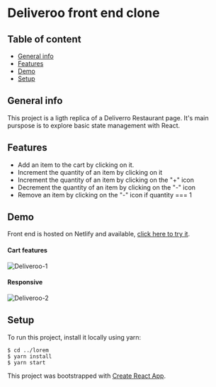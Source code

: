 # Deliveroo front end clone

## Table of content 

* [General info](#general-info)
* [Features](#features)
* [Demo](#demo)
* [Setup](#setup)

## General info

This project is a ligth replica of a Deliverro Restaurant page.
It's main purspose is to explore basic state management with React.

## Features

* Add an item to the cart by clicking on it.
* Increment the quantity of an item by clicking on it
* Increment the quantity of an item by clicking on the "+" icon
* Decrement the quantity of an item by clicking on the "-" icon
* Remove an item by clicking on the "-" icon if quantity === 1

## Demo 

Front end is hosted on Netlify and available, [click here to try it](https://thomas-lebihan-deliveroo-clone.netlify.app/). 

#### Cart features

![Deliveroo-1](https://user-images.githubusercontent.com/71220636/122900047-a4c0b500-d34c-11eb-9eca-b56b2e7deeb0.gif)

#### Responsive

![Deliveroo-2](https://user-images.githubusercontent.com/71220636/122900957-65df2f00-d34d-11eb-8f3d-4f12e86e9980.gif)


## Setup
To run this project, install it locally using yarn:

```
$ cd ../lorem
$ yarn install
$ yarn start
```


This project was bootstrapped with [Create React App](https://github.com/facebook/create-react-app).

